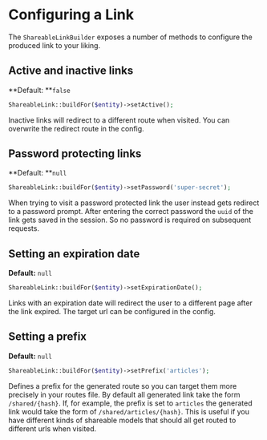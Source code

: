 # Configuring a Link

The `ShareableLinkBuilder` exposes a number of methods to configure the produced link to your liking.

## Active and inactive links

**Default: **`false`

```php
ShareableLink::buildFor($entity)->setActive();
```

Inactive links will redirect to a different route when visited. You can overwrite the redirect route in the config.

## Password protecting links

**Default: **`null`

```php
ShareableLink::buildFor($entity)->setPassword('super-secret');
```

When trying to visit a password protected link the user instead gets redirect to a password prompt. After entering the correct password the `uuid` of the link gets saved in the session. So no password is required on subsequent requests.

## Setting an expiration date

**Default:** `null`

```php
ShareableLink::buildFor($entity)->setExpirationDate();
```

Links with an expiration date will redirect the user to a different page after the link expired. The target url can be configured in the config.

## Setting a prefix

**Default:** `null` 

```php
ShareableLink::buildFor($entity)->setPrefix('articles');
```

Defines a prefix for the generated route so you can target them more precisely in your routes file. By default all generated link take the form `/shared/{hash}`. If, for example, the prefix is set to `articles` the generated link would take the form of `/shared/articles/{hash}`. This is useful if you have different kinds of shareable models that should all get routed to different urls when visited.

